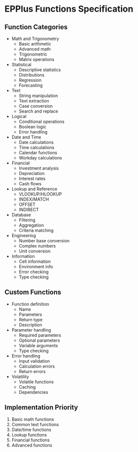 # EPPlus Functions Specification

## Function Categories
- Math and Trigonometry
  - Basic arithmetic
  - Advanced math
  - Trigonometric
  - Matrix operations
- Statistical
  - Descriptive statistics
  - Distributions
  - Regression
  - Forecasting
- Text
  - String manipulation
  - Text extraction
  - Case conversion
  - Search and replace
- Logical
  - Conditional operations
  - Boolean logic
  - Error handling
- Date and Time
  - Date calculations
  - Time calculations
  - Calendar functions
  - Workday calculations
- Financial
  - Investment analysis
  - Depreciation
  - Interest rates
  - Cash flows
- Lookup and Reference
  - VLOOKUP/HLOOKUP
  - INDEX/MATCH
  - OFFSET
  - INDIRECT
- Database
  - Filtering
  - Aggregation
  - Criteria matching
- Engineering
  - Number base conversion
  - Complex numbers
  - Unit conversion
- Information
  - Cell information
  - Environment info
  - Error checking
  - Type checking

## Custom Functions
- Function definition
  - Name
  - Parameters
  - Return type
  - Description
- Parameter handling
  - Required parameters
  - Optional parameters
  - Variable arguments
  - Type checking
- Error handling
  - Input validation
  - Calculation errors
  - Return errors
- Volatility
  - Volatile functions
  - Caching
  - Dependencies

## Implementation Priority
1. Basic math functions
2. Common text functions
3. Date/time functions
4. Lookup functions
5. Financial functions
6. Advanced functions